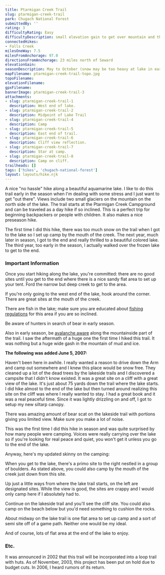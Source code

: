 ```yaml
---
title: Ptarmigan Creek Trail
slug: ptarmigan-creek-trail
park: Chugach National Forest
submittedBy: ''
rating: 3
difficultyRating: Easy
difficultyDescription: small elevation gain to get over mountain and then level along the lake.
connectedHikes:
- Falls Creek
milesOneWay: 7.5
milesFromAnchorage: 97.0
directionsFromAnchorage: 23 miles north of Seward
elevationGain: 
seasonDescription: May to October (snow may be too heavy at lake in early season)
mapFilename: ptarmigan-creek-trail-topo.jpg
topoFilename: 
elevationFilename: 
gpxFilename: 
bannerImage: ptarmigan-creek-trail-3
attachments:
- slug: ptarmigan-creek-trail-1
  description: West end of lake.
- slug: ptarmigan-creek-trail-2
  description: Midpoint of Lake Trail
- slug: ptarmigan-creek-trail-4
  description: Camp
- slug: ptarmigan-creek-trail-5
  description: East end of trail.
- slug: ptarmigan-creek-trail-6
  description: Cliff view reflection.
- slug: ptarmigan-creek-trail-7
  description: Star at camp.
- slug: ptarmigan-creek-trail-8
  description: Camp on cliff.
trailheads: []
tags: ['hikes', 'chugach-national-forest']
layout: layouts/hike.njk
---
```

A nice "no hassle" hike along a beautiful aquamarine lake. I like to do this trail early in the season when I'm dealing with some stress and I just want to get "out there". Views include two small glaciers on the mountain on the north side of the lake. The trail starts at the Ptarmigan Creek Campground and can be traveled as a day hike if so inclined. This is a perfect trip for beginning backpackers or people with children. It also makes a nice preseason hike. 

The first time I did this hike, there was too much snow on the trail when I got to the lake so I set up camp by the mouth of the creek. The next year, much later in season, I got to the end and really thrilled to a beautiful colored lake. The third year, too early in the season, I actually walked over the frozen lake to get to the end.

### Important Information

Once you start hiking along the lake, you're committed: there are no good sites until you get to the end where there is a nice sandy flat area to set up your tent. Ford the narrow but deep creek to get to the area.

If you're only going to the west end of the lake, hook around the corner. There are great sites at the mouth of the creek. 

There are fish in the lake; make sure you are educated about [fishing regulations](http://alaskahikesearch.com/education/#fishing) for this area if you are so inclined.

Be aware of hunters in search of bear in early season.

Also in early season, be [avalanche aware](http://alaskahikesearch.com/education/#avalanche) along the mountainside part of the trail. I saw the aftermath of a huge one the first time I hiked this trail. It was nothing but a huge wide gash in the mountain of mud and ice.

**The following was added June 5, 2007:**

Haven't been here in awhile. I really wanted a reason to drive down the Arm and camp out somewhere and I knew this place would be snow free. They cleaned up a lot of the dead trees by the lakeside trails and I discovered a campsite that I didn't know existed. It was a great site on a cliff with a great view of the lake. It's just about 75 yards down the trail where the lake starts. I did hike almost to the end of the lake but then turned around realizing this site on the cliff was where I really wanted to stay. I had a great book and it was a real peaceful time. Since it was lightly drizzling on and off, I got to setup my new siltarp canopy. 

There was amazing amount of bear scat on the lakeside trail with portions giving you limited view. Make sure you make a lot of noise.

This was the first time I did this hike in season and was quite surprised by how many people were camping. Voices were really carrying over the lake so if you're looking for real peace and quiet, you won't get it unless you go to the end of the lake.

Anyway, here's my updated skinny on the camping:

When you get to the lake, there's a primo site to the right nestled in a group of boulders. As stated above, you could also camp by the mouth of the creek just down from this site. 

Up just a little ways from where the lake trail starts, on the left are designated sites. While the view is good, the sites are crappy and I would only camp here if I absolutely had to.

Continue on the lakeside trail and you'll see the cliff site. You could also camp on the beach below but you'd need something to cushion the rocks.

About midway on the lake trail is one flat area to set up camp and a sort of semi site off of a game path. Neither one would be my ideal.

And of course, lots of flat area at the end of the lake to enjoy.

### Etc.

It was announced in 2002 that this trail will be incorporated into a loop trail with huts. As of November, 2003, this project has been put on hold due to budget cuts. In 2006, I heard rumors of its return.